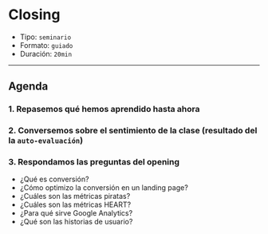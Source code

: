 # Closing

- Tipo: `seminario`
- Formato: `guiado`
- Duración: `20min`

***

## Agenda

### 1. Repasemos qué hemos aprendido hasta ahora

### 2. Conversemos sobre el sentimiento de la clase (resultado del la `auto-evaluación`)

### 3. Respondamos las preguntas del opening

- ¿Qué es conversión?
- ¿Cómo optimizo la conversión en un landing page?
- ¿Cuáles son las métricas piratas?
- ¿Cuáles son las métricas HEART?
- ¿Para qué sirve Google Analytics?
- ¿Qué son las historias de usuario?